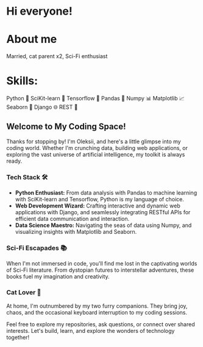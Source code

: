 # Hi everyone!

# About me

Married, cat parent x2, Sci-Fi enthusiast

# Skills:

Python 🐍
SciKit-learn 🧠
Tensorflow 🤖
Pandas 🐼
Numpy 📊
Matplotlib 📈
Seaborn 🌊
Django 🌐
REST 📡

<!DOCTYPE html>
<html lang="en">
<head>
  <meta charset="UTF-8">
  <meta name="viewport" content="width=device-width, initial-scale=1.0">
</head>
<body>
<h2>Welcome to My Coding Space! </h2>
<p>Thanks for stopping by! I'm Oleksii, and here's a little glimpse into my coding world. Whether I'm crunching data, building web applications, or exploring the vast universe of artificial intelligence, my toolkit is always ready.</p>
<h3>Tech Stack 🛠️</h3>
<ul>
  <li><strong>Python Enthusiast:</strong> From data analysis with Pandas to machine learning with SciKit-learn and Tensorflow, Python is my language of choice.</li>
  <li><strong>Web Development Wizard:</strong> Crafting interactive and dynamic web applications with Django, and seamlessly integrating RESTful APIs for efficient data communication and interaction.</li>
  <li><strong>Data Science Maestro:</strong> Navigating the seas of data using Numpy, and visualizing insights with Matplotlib and Seaborn.</li>
</ul>
<h3>Sci-Fi Escapades 📚</h3>
<p>When I'm not immersed in code, you'll find me lost in the captivating worlds of Sci-Fi literature. From dystopian futures to interstellar adventures, these books fuel my imagination and creativity.</p>
<h3>Cat Lover 🐾</h3>
<p>At home, I'm outnumbered by my two furry companions. They bring joy, chaos, and the occasional keyboard interruption to my coding sessions.</p>
<p>Feel free to explore my repositories, ask questions, or connect over shared interests. Let's build, learn, and explore the wonders of technology together! </p>
</body>
</html>
